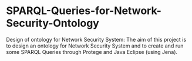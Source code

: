 # SPARQL-Queries-for-Network-Security-Ontology

Design of ontology for Network Security System: 
The aim of this project is to design an ontology for Network Security System and to create and run some 
SPARQL Queries through Protege and Java Eclipse (using Jena).
